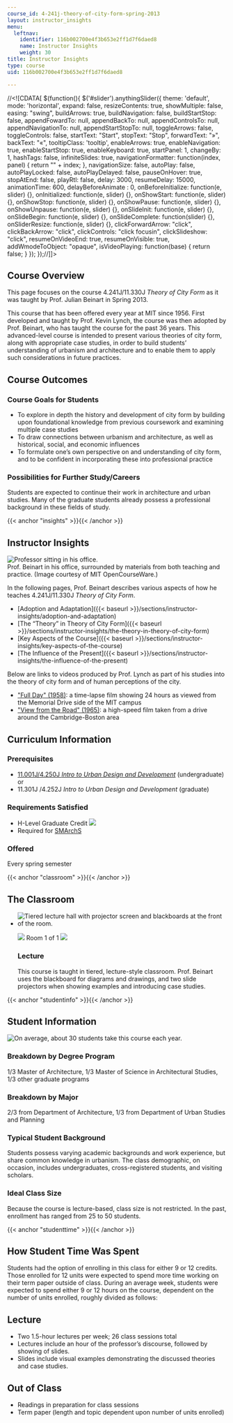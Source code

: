 ```yaml
---
course_id: 4-241j-theory-of-city-form-spring-2013
layout: instructor_insights
menu:
  leftnav:
    identifier: 116b002700e4f3b653e2ff1d7f6daed8
    name: Instructor Insights
    weight: 30
title: Instructor Insights
type: course
uid: 116b002700e4f3b653e2ff1d7f6daed8

---
```


//<!\[CDATA\[ $(function(){ $('#slider').anythingSlider({ theme: 'default', mode: 'horizontal', expand: false, resizeContents: true, showMultiple: false, easing: "swing", buildArrows: true, buildNavigation: false, buildStartStop: false, appendFowardTo: null, appendBackTo: null, appendControlsTo: null, appendNavigationTo: null, appendStartStopTo: null, toggleArrows: false, toggleControls: false, startText: "Start", stopText: "Stop", forwardText: "&raquo;", backText: "&laquo;", tooltipClass: 'tooltip', enableArrows: true, enableNavigation: true, enableStartStop: true, enableKeyboard: true, startPanel: 1, changeBy: 1, hashTags: false, infiniteSlides: true, navigationFormatter: function(index, panel) { return "" + index; }, navigationSize: false, autoPlay: false, autoPlayLocked: false, autoPlayDelayed: false, pauseOnHover: true, stopAtEnd: false, playRtl: false, delay: 3000, resumeDelay: 15000, animationTime: 600, delayBeforeAnimate : 0, onBeforeInitialize: function(e, slider) {}, onInitialized: function(e, slider) {}, onShowStart: function(e, slider) {}, onShowStop: function(e, slider) {}, onShowPause: function(e, slider) {}, onShowUnpause: function(e, slider) {}, onSlideInit: function(e, slider) {}, onSlideBegin: function(e, slider) {}, onSlideComplete: function(slider) {}, onSliderResize: function(e, slider) {}, clickForwardArrow: "click", clickBackArrow: "click", clickControls: "click focusin", clickSlideshow: "click", resumeOnVideoEnd: true, resumeOnVisible: true, addWmodeToObject: "opaque", isVideoPlaying: function(base) { return false; } }); });//\]\]>

Course Overview
---------------

This page focuses on the course 4.241J/11.330J _Theory of City Form_ as it was taught by Prof. Julian Beinart in Spring 2013.

This course that has been offered every year at MIT since 1956. First developed and taught by Prof. Kevin Lynch, the course was then adopted by Prof. Beinart, who has taught the course for the past 36 years. This advanced-level course is intended to present various theories of city form, along with appropriate case studies, in order to build students’ understanding of urbanism and architecture and to enable them to apply such considerations in future practices.

Course Outcomes
---------------

### Course Goals for Students

*   To explore in depth the history and development of city form by building upon foundational knowledge from previous coursework and examining multiple case studies
*   To draw connections between urbanism and architecture, as well as historical, social, and economic influences
*   To formulate one’s own perspective on and understanding of city form, and to be confident in incorporating these into professional practice

### Possibilities for Further Study/Careers

Students are expected to continue their work in architecture and urban studies. Many of the graduate students already possess a professional background in these fields of study.

{{< anchor "insights" >}}{{< /anchor >}}

Instructor Insights
-------------------

![Professor sitting in his office.](/coursemedia/4-241j-theory-of-city-form-spring-2013/14fce5ba6c4a59ca3dc8b1974150a004_4-241J-insights.png)  
Prof. Beinart in his office, surrounded by materials from both teaching and practice. (Image courtesy of MIT OpenCourseWare.)

In the following pages, Prof. Beinart describes various aspects of how he teaches 4.241J/11.330J _Theory of City Form_.

*   [Adoption and Adaptation]({{< baseurl >}}/sections/instructor-insights/adoption-and-adaptation)
*   [The “Theory” in Theory of City Form]({{< baseurl >}}/sections/instructor-insights/the-theory-in-theory-of-city-form)
*   [Key Aspects of the Course]({{< baseurl >}}/sections/instructor-insights/key-aspects-of-the-course)
*   [The Influence of the Present]({{< baseurl >}}/sections/instructor-insights/the-influence-of-the-present)

Below are links to videos produced by Prof. Lynch as part of his studies into the theory of city form and of human perceptions of the city.

*   ["Full Day" (1958)](http://teachingexcellence.mit.edu/from-the-vault/full-day-1958-kevin-lynch): a time-lapse film showing 24 hours as viewed from the Memorial Drive side of the MIT campus
*   ["View from the Road" (1965)](http://teachingexcellence.mit.edu/from-the-vault/view-from-the-road-series-1965-kevin-lynch): a high-speed film taken from a drive around the Cambridge-Boston area

Curriculum Information
----------------------

### Prerequisites

*   [11.001J/4.250J _Intro to Urban Design and Development_](/courses/11-001j-introduction-to-urban-design-and-development-spring-2006/) (undergraduate) or
*   11.301J /4.252J _Intro to Urban Design and Development_ (graduate)

### Requirements Satisfied

*   H-Level Graduate Credit ![](/images/educator/icon-question-hlevel.png)
*   Required for [SMArchS](http://architecture.mit.edu/computation/degree/smarchs)

### Offered

Every spring semester

{{< anchor "classroom" >}}{{< /anchor >}}

The Classroom
-------------

*   ![Tiered lecture hall with projector screen and blackboards at the front of the room.](/coursemedia/4-241j-theory-of-city-form-spring-2013/dcddd18421576f5c167a6ab58acaf07a_4-241J_classroom-1.png)
    
    ![](/images/educator/classroom_prev_dim.png) Room 1 of 1 ![](/images/educator/classroom_next_dim.png)
    
    ### Lecture
    
    This course is taught in tiered, lecture-style classroom. Prof. Beinart uses the blackboard for diagrams and drawings, and two slide projectors when showing examples and introducing case studies.
    

{{< anchor "studentinfo" >}}{{< /anchor >}}

Student Information
-------------------

![On average, about 30 students take this course each year.](/coursemedia/4-241j-theory-of-city-form-spring-2013/53a0e305d57e198e5c773f5f78397da3_4-241J_stat-students.png)

### Breakdown by Degree Program

1/3 Master of Architecture, 1/3 Master of Science in Architectural Studies, 1/3 other graduate programs

### Breakdown by Major

2/3 from Department of Architecture, 1/3 from Department of Urban Studies and Planning

### Typical Student Background

Students possess varying academic backgrounds and work experience, but share common knowledge in urbanism. The class demographic, on occasion, includes undergraduates, cross-registered students, and visiting scholars.

### Ideal Class Size

Because the course is lecture-based, class size is not restricted. In the past, enrollment has ranged from 25 to 50 students.

{{< anchor "studenttime" >}}{{< /anchor >}}

How Student Time Was Spent
--------------------------

Students had the option of enrolling in this class for either 9 or 12 credits. Those enrolled for 12 units were expected to spend more time working on their term paper outside of class. During an average week, students were expected to spend either 9 or 12 hours on the course, dependent on the number of units enrolled, roughly divided as follows:

Lecture
-------

*   Two 1.5-hour lectures per week; 26 class sessions total
*   Lectures include an hour of the professor’s discourse, followed by showing of slides.
*   Slides include visual examples demonstrating the discussed theories and case studies.

Out of Class
------------

*   Readings in preparation for class sessions
*   Term paper (length and topic dependent upon number of units enrolled)